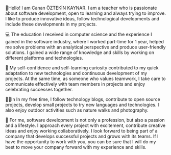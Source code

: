 👋Hello! I am Canan ÖZTEKİN KAYNAR. I am a teacher who is passionate about software development, open to learning and always trying to improve. I like to produce innovative ideas, follow technological developments and include these developments in my projects.

💻 The education I received in computer science and the experience I gained in the software industry, where I worked part-time for 1 year, helped me solve problems with an analytical perspective and produce user-friendly solutions. I gained a wide range of knowledge and skills by working on different platforms and technologies.

👯 My self-confidence and self-learning curiosity contributed to my quick adaptation to new technologies and continuous development of my projects. At the same time, as someone who values teamwork, I take care to communicate effectively with team members in projects and enjoy celebrating successes together.

👩‍💻In In my free time, I follow technology blogs, contribute to open source projects, develop small projects to try new languages and technologies. I also enjoy outdoor activities such as nature walks and photography.

🙂 For me, software development is not only a profession, but also a passion and a lifestyle. I approach every project with excitement, contribute creative ideas and enjoy working collaboratively. I look forward to being part of a company that develops successful projects and grows with its teams. If I have the opportunity to work with you, you can be sure that I will do my best to move your company forward with my experience and skills.
